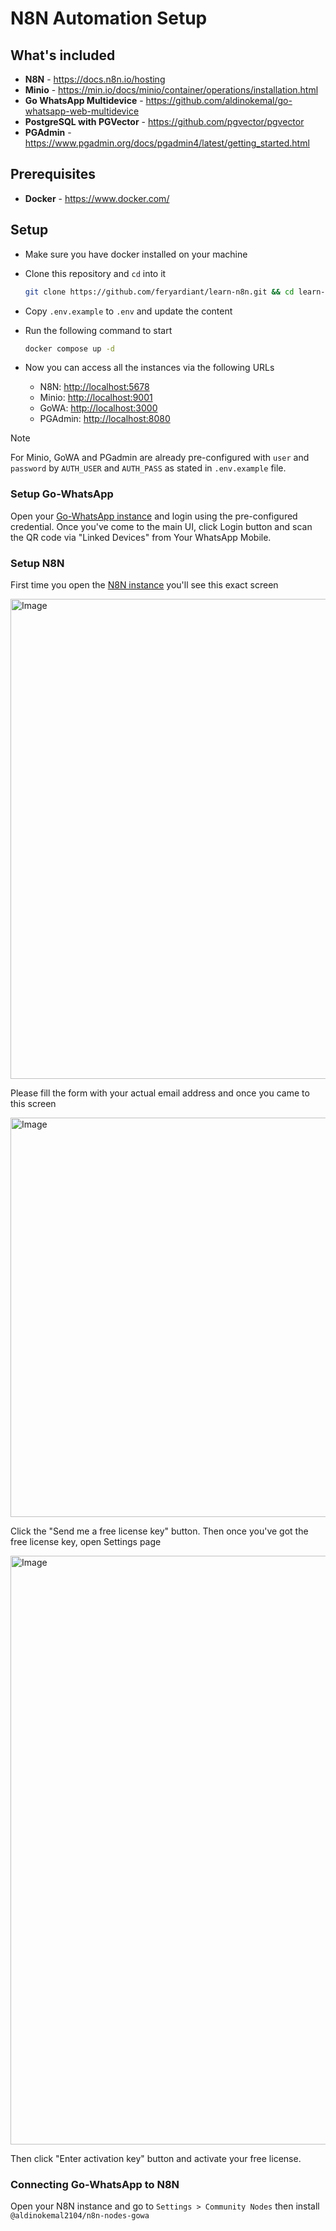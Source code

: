 # N8N Automation Setup

## What's included

- **N8N** - https://docs.n8n.io/hosting
- **Minio** - https://min.io/docs/minio/container/operations/installation.html
- **Go WhatsApp Multidevice** - https://github.com/aldinokemal/go-whatsapp-web-multidevice
- **PostgreSQL with PGVector** - https://github.com/pgvector/pgvector
- **PGAdmin** - https://www.pgadmin.org/docs/pgadmin4/latest/getting_started.html

## Prerequisites

- **Docker** - https://www.docker.com/

## Setup

- Make sure you have docker installed on your machine
- Clone this repository and `cd` into it

  ```sh
  git clone https://github.com/feryardiant/learn-n8n.git && cd learn-n8n
  ```

- Copy `.env.example` to `.env` and update the content
- Run the following command to start

  ```sh
  docker compose up -d
  ```

- Now you can access all the instances via the following URLs

  - N8N: [http://localhost:5678](http://localhost:5678)
  - Minio: [http://localhost:9001](http://localhost:9001)
  - GoWA: [http://localhost:3000](http://localhost:3000)
  - PGAdmin: [http://localhost:8080](http://localhost:8080)

> [!NOTE]
> For Minio, GoWA and PGadmin are already pre-configured with `user` and `password` by `AUTH_USER` and `AUTH_PASS` as stated in `.env.example` file.

### Setup Go-WhatsApp

Open your [Go-WhatsApp instance](http://localhost:3000) and login using the pre-configured credential. Once you've come to the main UI, click Login button and scan the QR code via "Linked Devices" from Your WhatsApp Mobile.

### Setup N8N

First time you open the [N8N instance](http://localhost:5678) you'll see this exact screen

<img width="1097" height="768" alt="Image" src="https://github.com/user-attachments/assets/fa30801f-4137-4f46-9447-c2062a5a69de" />

Please fill the form with your actual email address and once you came to this screen

<img width="524" height="639" alt="Image" src="https://github.com/user-attachments/assets/4c8ca900-eaa8-43c1-988f-fe6f0a1714b1" />

Click the "Send me a free license key" button. Then once you've got the free license key, open Settings page

<img width="1485" height="942" alt="Image" src="https://github.com/user-attachments/assets/a0bec9b7-f629-44c8-ab01-a52207cd4337" />

Then click "Enter activation key" button and activate your free license.

### Connecting Go-WhatsApp to N8N

Open your N8N instance and go to `Settings > Community Nodes` then install `@aldinokemal2104/n8n-nodes-gowa` 